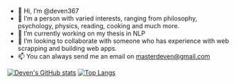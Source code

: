 - 👋 Hi, I’m @deven367
- 👀 I’m a person with varied interests, ranging from philosophy, psychology, physics, reading, cooking and much more.
- 🌱 I’m currently working on my thesis in NLP
- 💞️ I’m looking to collaborate with someone who has experience with web scrapping and building web apps.
- 📫 You can always send me an email on masterdeven@gmail.com

[![Deven's GitHub stats](https://github-readme-stats.vercel.app/api?username=deven367&layout=compact)](https://github.com/anuraghazra/github-readme-stats)
[![Top Langs](https://github-readme-stats.vercel.app/api/top-langs/?username=deven367&layout=compact&hide=jupyter%20notebook)](https://github.com/anuraghazra/github-readme-stats)



<!---
deven367/deven367 is a ✨ special ✨ repository because its `README.md` (this file) appears on your GitHub profile.
You can click the Preview link to take a look at your changes.
--->
